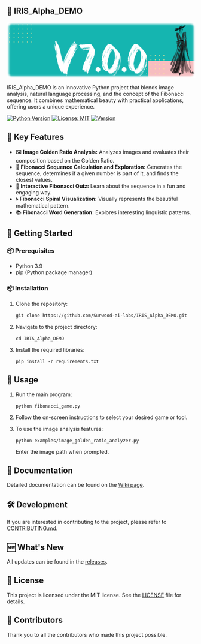 ## 🚀 IRIS_Alpha_DEMO

![Project Logo](https://raw.githubusercontent.com/Sunwood-ai-labs/IRIS_Alpha_DEMO/main/docs/release_notes/header_image/release_header_latest.png)

IRIS_Alpha_DEMO is an innovative Python project that blends image analysis, natural language processing, and the concept of the Fibonacci sequence. It combines mathematical beauty with practical applications, offering users a unique experience.

[![Python Version](https://img.shields.io/badge/python-3.9-blue.svg)](https://www.python.org/downloads/release/python-390/)
[![License: MIT](https://img.shields.io/badge/License-MIT-yellow.svg)](https://opensource.org/licenses/MIT)
[![Version](https://img.shields.io/badge/version-7.2.0-green.svg)](https://github.com/Sunwood-ai-labs/IRIS_Alpha_DEMO/releases)

## 🌟 Key Features

- 🖼️ **Image Golden Ratio Analysis:** Analyzes images and evaluates their composition based on the Golden Ratio.
- 🔢 **Fibonacci Sequence Calculation and Exploration:** Generates the sequence, determines if a given number is part of it, and finds the closest values.
- 🧠 **Interactive Fibonacci Quiz:** Learn about the sequence in a fun and engaging way.
- 🌀 **Fibonacci Spiral Visualization:** Visually represents the beautiful mathematical pattern.
- 📚 **Fibonacci Word Generation:** Explores interesting linguistic patterns.

## 🚀 Getting Started

### 📦 Prerequisites

- Python 3.9
- pip (Python package manager)

### 📦 Installation

1. Clone the repository:
   ```
   git clone https://github.com/Sunwood-ai-labs/IRIS_Alpha_DEMO.git
   ```

2. Navigate to the project directory:
   ```
   cd IRIS_Alpha_DEMO
   ```

3. Install the required libraries:
   ```
   pip install -r requirements.txt
   ```

## 🔧 Usage

1. Run the main program:
   ```
   python fibonacci_game.py
   ```

2. Follow the on-screen instructions to select your desired game or tool.

3. To use the image analysis features:
   ```
   python examples/image_golden_ratio_analyzer.py
   ```
   Enter the image path when prompted.

## 📘 Documentation

Detailed documentation can be found on the [Wiki page](https://github.com/Sunwood-ai-labs/IRIS_Alpha_DEMO/wiki).

## 🛠️ Development

If you are interested in contributing to the project, please refer to [CONTRIBUTING.md](CONTRIBUTING.md).

## 🆕 What's New

All updates can be found in the [releases](https://github.com/Sunwood-ai-labs/IRIS_Alpha_DEMO/releases).

## 📄 License

This project is licensed under the MIT license. See the [LICENSE](LICENSE) file for details.

## 🤝 Contributors

Thank you to all the contributors who made this project possible.
```
